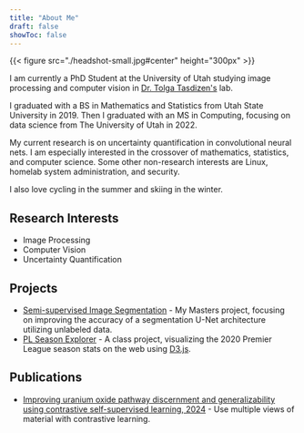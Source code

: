 ```yaml
---
title: "About Me"
draft: false
showToc: false
---
```


{{< figure src="./headshot-small.jpg#center" height="300px" >}}

I am currently a PhD Student at the University of Utah studying image processing and computer vision in [Dr. Tolga Tasdizen's](http://www.sci.utah.edu/~tolga/) lab. 

I graduated with a BS in Mathematics and Statistics from Utah State University in 2019. Then I graduated with an MS in Computing, focusing on data science from The University of Utah in 2022. 

My current research is on uncertainty quantification in convolutional neural nets. I am especially interested in the crossover of mathematics, statistics, and computer science. Some other non-research interests are Linux, homelab system administration, and security. 

I also love cycling in the summer and skiing in the winter. 

## Research Interests
- Image Processing
- Computer Vision
- Uncertainty Quantification

## Projects
- [Semi-supervised Image Segmentation](https://github.com/jakobottar/gimondi) - My Masters project, focusing on improving the accuracy of a segmentation U-Net architecture utilizing unlabeled data. 
- [PL Season Explorer](https://jakobottar.github.io/pl-season-explorer/) - A class project, visualizing the 2020 Premier League season stats on the web using [D3.js](https://d3js.org/).

## Publications
- [Improving uranium oxide pathway discernment and generalizability using contrastive self-supervised learning, 2024](https://www.sciencedirect.com/science/article/pii/S0927025623007425) - Use multiple views of material with contrastive learning.
